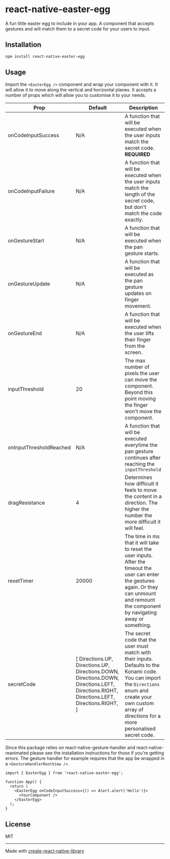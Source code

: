 # react-native-easter-egg

A fun little easter egg to include in your app. A component that accepts gestures and will match them to a secret code for your users to input.

## Installation

```sh
npm install react-native-easter-egg
```

## Usage

Import the `<EasterEgg />` component and wrap your component with it. It will allow it to move along the vertical and horizontal planes. It accepts a number of props which will allow you to customise it to your needs.

| Prop                    | Default                                                                                                                                   | Description                                                                                                                                                                                                       |
| ----------------------- | ----------------------------------------------------------------------------------------------------------------------------------------- | ----------------------------------------------------------------------------------------------------------------------------------------------------------------------------------------------------------------- |
| onCodeInputSuccess      | N/A                                                                                                                                       | A function that will be executed when the user inputs match the secret code. **REQUIRED**                                                                                                                         |
| onCodeInputFailure      | N/A                                                                                                                                       | A function that will be executed when the user inputs match the length of the secret code, but don't match the code exactly.                                                                                      |
| onGestureStart          | N/A                                                                                                                                       | A function that will be executed when the pan gesture starts.                                                                                                                                                     |
| onGestureUpdate         | N/A                                                                                                                                       | A function that will be executed as the pan gesture updates on finger movement.                                                                                                                                   |
| onGestureEnd            | N/A                                                                                                                                       | A function that will be executed when the user lifts their finger from the screen.                                                                                                                                |
| inputThreshold          | 20                                                                                                                                        | The max number of pixels the user can move the component. Beyond this point moving the finger won't move the component.                                                                                           |
| onInputThresholdReached | N/A                                                                                                                                       | A function that will be executed everytime the pan gesture continues after reaching the `inputThreshold`                                                                                                          |
| dragResistance          | 4                                                                                                                                         | Determines how difficult it feels to move the content in a direction. The higher the number the more difficult it will feel.                                                                                      |
| resetTimer              | 20000                                                                                                                                     | The time in ms that it will take to reset the user inputs. After the timeout the user can enter the gestures again. Or they can unmount and remount the component by navigating away or something.                |
| secretCode              | [ Directions.UP, Directions.UP, Directions.DOWN, Directions.DOWN, Directions.LEFT, Directions.RIGHT, Directions.LEFT, Directions.RIGHT, ] | The secret code that the user must match with their inputs. Defaults to the Konami code. You can import the `Directions` enum and create your own custom array of directions for a more personalised secret code. |

Since this package relies on react-native-gesture-handler and react-native-reanimated please see the installation instructions for those if you're getting errors. The gesture handler for example requires that the app be wrapped in a `<GestureHandlerRootView />`.

```tsx
import { EasterEgg } from 'react-native-easter-egg';

function App() {
  return (
    <EasterEgg onCodeInputSuccess={() => Alert.alert('Hello')}>
      <YourComponent />
    </EasterEgg>
  );
}
```

## License

MIT

---

Made with [create-react-native-library](https://github.com/callstack/react-native-builder-bob)
